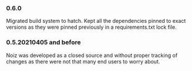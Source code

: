### 0.6.0
Migrated build system to hatch.
Kept all the dependencies pinned to exact versions as they were pinned previously in a requirements.txt lock file.

### 0.5.20210405 and before
Noiz was developed as a closed source and without proper tracking of changes as there were not that many end users to worry about.

